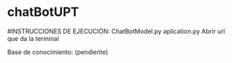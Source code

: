 # chatBotUPT
#INSTRUCCIONES DE EJECUCIÓN:
  ChatBotModel.py
  aplication.py
  Abrir url que da la terminal
  
  
Base de conocimiento: (pendiente)
